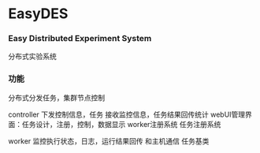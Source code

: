 # EasyDES
### Easy Distributed Experiment System  
分布式实验系统

### 功能
分布式分发任务，集群节点控制

controller
下发控制信息，任务
接收监控信息，任务结果回传统计
webUI管理界面：任务设计，注册，控制，数据显示
worker注册系统
任务注册系统

worker
监控执行状态，日志，运行结果回传
和主机通信
任务基类
